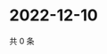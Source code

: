 # 2022-12-10

共 0 条

<!-- BEGIN WEIBO -->
<!-- 最后更新时间 Sat Dec 10 2022 12:17:19 GMT+0800 (China Standard Time) -->

<!-- END WEIBO -->
